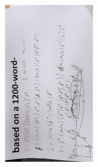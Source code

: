 <img src="14708B20D38E5AD515D3966B08D39DCD.jpg" alt="14708B20D38E5AD515D3966B08D39DCD" style="zoom:50%;" />